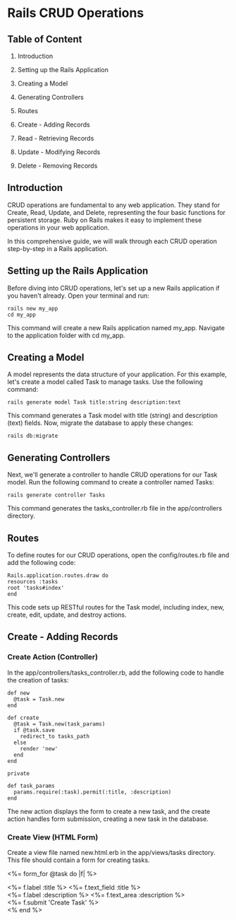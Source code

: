 # Rails CRUD Operations

## Table of Content

1) Introduction

2) Setting up the Rails Application

3) Creating a Model

4) Generating Controllers

5) Routes

6) Create - Adding Records

7) Read - Retrieving Records

8) Update - Modifying Records

9) Delete - Removing Records

## Introduction

CRUD operations are fundamental to any web application. They stand for Create, Read, Update, and Delete, representing the four basic functions for persistent storage. Ruby on Rails makes it easy to implement these operations in your web application.


In this comprehensive guide, we will walk through each CRUD operation step-by-step in a Rails application.

## Setting up the Rails Application

Before diving into CRUD operations, let's set up a new Rails application if you haven't already. Open your terminal and run:

    rails new my_app
    cd my_app

This command will create a new Rails application named my_app. Navigate to the application folder with cd my_app.

## Creating a Model

A model represents the data structure of your application. For this example, let's create a model called Task to manage tasks. Use the following command:

    rails generate model Task title:string description:text

This command generates a Task model with title (string) and description (text) fields. Now, migrate the database to apply these changes:

    rails db:migrate

## Generating Controllers

Next, we'll generate a controller to handle CRUD operations for our Task model. Run the following command to create a controller named Tasks:

    rails generate controller Tasks

This command generates the tasks_controller.rb file in the app/controllers directory.

## Routes

To define routes for our CRUD operations, open the config/routes.rb file and add the following code:

    Rails.application.routes.draw do
    resources :tasks
    root 'tasks#index'
    end
    
This code sets up RESTful routes for the Task model, including index, new, create, edit, update, and destroy actions.

## Create - Adding Records
### Create Action (Controller)

In the app/controllers/tasks_controller.rb, add the following code to handle the creation of tasks:

    def new
      @task = Task.new
    end

    def create
      @task = Task.new(task_params)
      if @task.save
        redirect_to tasks_path
      else
        render 'new'
      end
    end

    private

    def task_params
      params.require(:task).permit(:title, :description)
    end

The new action displays the form to create a new task, and the create action handles form submission, creating a new task in the database.

### Create View (HTML Form)

Create a view file named new.html.erb in the app/views/tasks directory. This file should contain a form for creating tasks.

<%= form_for @task do |f| %>
  <div class="field">
    <%= f.label :title %>
    <%= f.text_field :title %>
  </div>

  <div class="field">
    <%= f.label :description %>
    <%= f.text_area :description %>
  </div>

  <div class="actions">
    <%= f.submit 'Create Task' %>
  </div>
<% end %>
